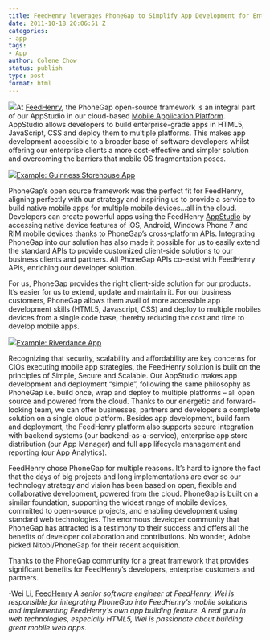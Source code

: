 ```yaml
---
title: FeedHenry leverages PhoneGap to Simplify App Development for Enterprise Clients
date: 2011-10-18 20:06:51 Z
categories:
- app
tags:
- App
author: Colene Chow
status: publish
type: post
format: html
---
```


[![](/uploads/2011/10/FeedHenry_logo_small_web4.jpg)](/uploads/2011/10/FeedHenry_logo_small_web4.jpg)At [FeedHenry](http://feedhenry.com/), the PhoneGap open-source framework is an integral part of our AppStudio in our cloud-based [Mobile Application Platform](http://feedhenry.com/about-feedhenry/). AppStudio allows developers to build enterprise-grade apps in HTML5, JavaScript, CSS and deploy them to multiple platforms. This makes app development accessible to a broader base of software developers whilst offering our enterprise clients a more cost-effective and simpler solution and overcoming the barriers that mobile OS fragmentation poses.

[![](/uploads/2011/10/guinness31.jpg)Example: Guinness Storehouse App](/uploads/2011/10/guinness31.jpg)

PhoneGap’s open source framework was the perfect fit for FeedHenry, aligning perfectly with our strategy and inspiring us to provide a service to build native mobile apps for multiple mobile devices…all in the cloud. Developers can create powerful apps using the FeedHenry [AppStudio](http://feedhenry.com/products/cross-platform-apps/) by accessing native device features of iOS, Android, Windows Phone 7 and RIM mobile devices thanks to PhoneGap’s cross-platform APIs. Integrating PhoneGap into our solution has also made it possible for us to easily extend the standard APIs to provide customized client-side solutions to our business clients and partners. All PhoneGap APIs co-exist with FeedHenry APIs, enriching our developer solution.

For us, PhoneGap provides the right client-side solution for our products. It’s easier for us to extend, update and maintain it. For our business customers, PhoneGap allows them avail of more accessible app development skills (HTML5, Javascript, CSS) and deploy to multiple mobiles devices from a single code base, thereby reducing the cost and time to develop mobile apps.

[![](/uploads/2011/10/riverdance3.png)Example: Riverdance App](/uploads/2011/10/riverdance3.png)

Recognizing that security, scalability and affordability are key concerns for CIOs executing mobile app strategies, the FeedHenry solution is built on the principles of Simple, Secure and Scalable. Our AppStudio makes app development and deployment “simple”, following the same philosophy as PhoneGap i.e. build once, wrap and deploy to multiple platforms – all open source and powered from the cloud. Thanks to our energetic and forward-looking team, we can offer businesses, partners and developers a complete solution on a single cloud platform. Besides app development, build farm and deployment, the FeedHenry platform also supports secure integration with backend systems (our backend-as-a-service), enterprise app store distribution (our App Manager) and full app lifecycle management and reporting (our App Analytics).

FeedHenry chose PhoneGap for multiple reasons. It’s hard to ignore the fact that the days of big projects and long implementations are over so our technology strategy and vision has been based on open, flexible and collaborative development, powered from the cloud. PhoneGap is built on a similar foundation, supporting the widest range of mobile devices, committed to open-source projects, and enabling development using standard web technologies. The enormous developer community that PhoneGap has attracted is a testimony to their success and offers all the benefits of developer collaboration and contributions. No wonder, Adobe picked Nitobi/PhoneGap for their recent acquisition.

Thanks to the PhoneGap community for a great framework that provides significant benefits for FeedHenry’s developers, enterprise customers and partners.

-Wei Li, [FeedHenry](http://feedhenry.com/) _A senior software engineer at FeedHenry, Wei is responsible for integrating PhoneGap into FeedHenry's mobile solutions and implementing FeedHenry's own app building feature. A real guru in web technologies, especially HTML5, Wei is passionate about building great mobile web apps._
